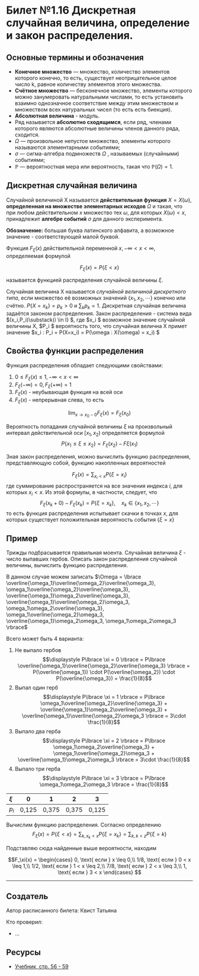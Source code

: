 # Билет №1.16 Дискретная случайная величина, определение и закон распределения.

## Основные термины и обозначения

- **Конечное множество** — множество, количество элементов которого конечно, то есть, существует неотрицательное целое число k, равное количеству элементов этого множества.
- **Счётное множество** — бесконечное множество, элементы которого можно занумеровать натуральными числами, то есть установить взаимно однозначное соответствие между этим множеством и множеством всех натуральных чисел (то есть есть биекция).
- **Абсолютная величина** - модуль.
- Ряд называется **абсолютно сходящимся**, если ряд, членами которого являются абсолютные величины членов данного ряда, сходится.
- $\Omega$  — произвольное непустое множество, элементы которого называются элементарными событиями;  
- $\sigma$ — сигма-алгебра подмножеств ${\displaystyle \Omega }$ , называемых (случайными) событиями;  
- ${\displaystyle \mathbb {P} }$  — вероятностная мера или вероятность, такая что ${\displaystyle \mathbb {P} (\Omega )=1}$.

## Дискретная случайная величина

Случайной величиной X называется **действительная функция** $X = X(\omega)$, **определенная на множестве элементарных исходов** 
$\Omega$ и такая, что при любом действительном 
$x$ множество тех $\omega$, для которых 
$X(\omega) < x$, принадлежит **алгебре событий** 
$\sigma$ для данного эксперимента.

**Обозначение:** большая буква латинского алфавита, а возможное значение - соответствующей малой буквой.

Функция $F_\xi(x)$ действительной переменной 
$x, -\infty < x < \infty$, определяемая формулой 

$$F_\xi(x) = P\lbrace \xi < x \rbrace$$

называется функцией распределения случайной величины $\xi$. 

Случайная величина X называется _случайной величиной дискретного типа_, если множество её возможных значений $\lbrace x_1, x_2, \cdots \rbrace$ конечно или счётно. $P \lbrace X = x_k \rbrace = p_k > 0$ и 
$\displaystyle \sum_{k}p_k = 1$.
Дискретная случайная величина задаётся законом распределения. Закон распределения - система вида  $(x_i,P_i)\substack{i \in I} $, где  $x_i $ возможное значение случайной величины X,  $P_i $ вероятность того, что случайная велична X примет значение  $x_i : P_i = P(X=x_i) = P(\omega : X(\omega) = x_i)  $

## Свойства функции распределения

Функция распределения обладает следующими свойствами:
1. $0 \leq F_\xi(x) \leq 1, -\infty < x < \infty$ 
2. $F_\xi(-\infty) = 0, F_\xi(+\infty) = 1$
3. $F_\xi(x)$ - неубывающая функция на всей оси
4. $F_\xi(x)$ - непрерывная слева, то есть

$$\displaystyle \lim_{x\to x_0 -0} F_\xi(x) = F_\xi(x_0)
$$

Вероятность попадания случайной величины $\xi$ на произвольный 
интервал действительной оси $[x_1, x_2)$ определяется формулой
$$P\lbrace x_1 \leq \xi \leq x_2 \rbrace = F_\xi(x_2) - F\xi(x_1)$$

Зная закон распределения, можно вычислить функцию распределения, представляющую собой, функцию накопленных вероятностей

$$\displaystyle F_\xi(x) = \sum_{x_i < x}P\lbrace \xi = x_i \rbrace$$
где суммирование распространяется на все значения индекса $i$, для которых $x_i < x$. Из этой формулы, в частности, следует, что 
$$F_\xi (x_k + 0) - F_\xi (x_k) = P \lbrace \xi = x_k \rbrace, \quad x_k \in \lbrace x_1, x_2, \cdots \rbrace$$
то есть функция распределения испытывает скачки в точках $x$, 
для которых существует положительная вероятность события $\lbrace \xi = x \rbrace$

## Пример

Трижды подбрасывается правильная моента. Случайная величина $\xi$ - число выпавших гербов. Описать закон распределения случайной величины, вычислить функцию распределения.

В данном случае можем записать $\Omega = \lbrace \overline{\omega_1}\overline{\omega_2}\overline{\omega_3}, \omega_1\overline{\omega_2}\overline{\omega_3}, \overline{\omega_1}\omega_2\overline{\omega_3}, \overline{\omega_1}\overline{\omega_2}\omega_3, \omega_1\omega_2\overline{\omega_3}, \omega_1\overline{\omega_2}\omega_3, \overline{\omega_1}\omega_2\omega_3, \omega_1\omega_2\omega_3 \rbrace$

Всего может быть 4 варианта:
1. Не выпало гербов  
$$\displaystyle P\lbrace \xi = 0 \rbrace = P\lbrace \overline{\omega_1}\overline{\omega_2}\overline{\omega_3} \rbrace = P(\overline{\omega_1}) \cdot P(\overline{\omega_2}) \cdot P(\overline{\omega_3}) = \frac{1}{8}$$
2. Выпал один герб  
$$\displaystyle P\lbrace \xi = 1 \rbrace = P\lbrace \omega_1\overline{\omega_2}\overline{\omega_3} + \overline{\omega_1}\omega_2\overline{\omega_3} + \overline{\omega_1}\overline{\omega_2}\omega_3 \rbrace =  3\cdot \frac{1}{8}$$
3. Выпало два герба  
$$\displaystyle P\lbrace \xi = 2 \rbrace = P\lbrace \omega_1\omega_2\overline{\omega_3} + \omega_1\overline{\omega_2}\omega_3 + \overline{\omega_1}\omega_2\omega_3 \rbrace =  3\cdot \frac{1}{8}$$
4. Выпало три герба
$$\displaystyle P\lbrace \xi = 3 \rbrace = P\lbrace \omega_1\omega_2\omega_3 \rbrace = \frac{1}{8}$$


| $\xi$ | 0     | 1     | 2     | 3     |
| :---  |:---:  |:---:  |:---:  |:---:  |
| $p_i$ | 0,125 | 0,375 | 0,375 | 0,125 |


Вычислим функцию распределения. Согласно определению
$$\displaystyle F_\xi(x) = P\lbrace \xi < x\rbrace = \sum_{k, x_k < x}P\lbrace \xi = x_k\rbrace = \sum_{k, k < z}P\lbrace \xi = k\rbrace$$

Подставляю сюда найденные выше вероятности, находим  

$$F_\xi(x) =
\begin{cases}
0, \text{ если } x \leq 0,\\
1/8, \text{ если } 0 < x \leq 1,\\
1/2, \text{ если } 1 < x \leq 2,\\
7/8, \text{ если } 2 < x \leq 3,\\
1, \text{ если } 3 < x
\end{cases}
$$


---
## Создатель

Автор расписанного билета: Квист Татьяна

Кто проверил:
- ...

## Ресурсы
- [Учебник, стр. 56 - 59](https://studizba.com/files/show/pdf/18027-4-4-chast.html)
